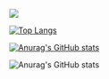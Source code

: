![](https://komarev.com/ghpvc/?username=bjfssd757)

[![Top Langs](https://github-readme-stats.vercel.app/api/top-langs/?username=bjfssd757&layout=compact)](https://github.com/anuraghazra/github-readme-stats)

[![Anurag's GitHub stats](https://github-readme-stats.vercel.app/api?username=bjfssd757&theme=dark)](https://github.com/anuraghazra/github-readme-stats)

![Anurag's GitHub stats](https://github-readme-stats.vercel.app/api?username=bjfssd757&show_icons=true&theme=dark)
